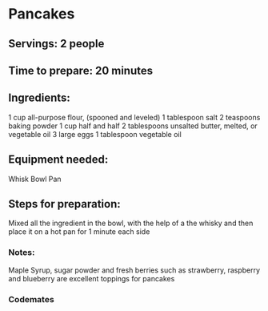 # Pancakes

## Servings: 2 people

## Time to prepare: 20 minutes

## Ingredients:
1 cup all-purpose flour, (spooned and leveled)
1 tablespoon salt 
2 teaspoons baking powder
1 cup half and half
2 tablespoons unsalted butter, melted, or vegetable oil
3 large eggs
1 tablespoon vegetable oil

## Equipment needed:
Whisk
Bowl
Pan

## Steps for preparation:
Mixed all the ingredient in the bowl, with the help of a the whisky and then place it on a hot pan for 1 minute each side


### Notes:
Maple Syrup, sugar powder and fresh berries such as strawberry, raspberry and blueberry are excellent toppings for pancakes


### Codemates #
